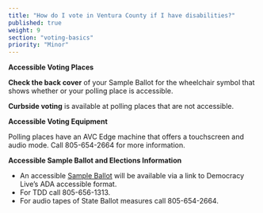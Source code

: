 ```yaml
---
title: "How do I vote in Ventura County if I have disabilities?"
published: true
weight: 9
section: "voting-basics"
priority: "Minor"
---
```


**Accessible Voting Places**  

**Check the back cover** of your Sample Ballot for the wheelchair symbol that shows whether or your polling place is accessible.  

**Curbside voting** is available at polling places that are not accessible.  

**Accessible Voting Equipment**  

Polling places have an AVC Edge machine that offers a touchscreen and audio mode.  Call 805-654-2664 for more information.  

**Accessible Sample Ballot and Elections Information**  
- An accessible [Sample Ballot](http://recorder.countyofventura.org/elections/voter-lookups/my-sample-ballot/#Search) will be available via a link to Democracy Live’s ADA accessible format.  
- For TDD call 805-656-1313.  
- For audio tapes of State Ballot measures call 805-654-2664.  
